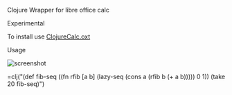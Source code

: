 Clojure Wrapper for libre office calc

Experimental

To install use [ClojureCalc.oxt](https://github.com/beothorn/ClojureCalc/releases/download/0.0.1/ClojureCalc.oxt)

Usage  

![screenshot](http://i.imgur.com/ydWloye.png "Example")


=clj("(def fib-seq ((fn rfib [a b] (lazy-seq (cons a (rfib b (+ a b))))) 0 1)) (take 20 fib-seq)")

